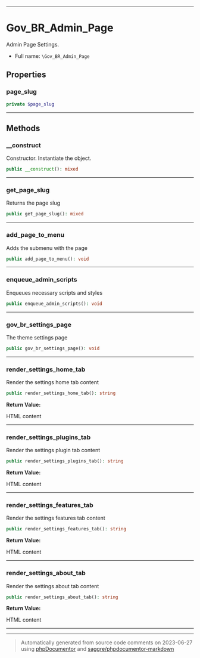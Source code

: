 ***

# Gov_BR_Admin_Page

Admin Page Settings.



* Full name: `\Gov_BR_Admin_Page`



## Properties


### page_slug



```php
private $page_slug
```






***

## Methods


### __construct

Constructor. Instantiate the object.

```php
public __construct(): mixed
```











***

### get_page_slug

Returns the page slug

```php
public get_page_slug(): mixed
```











***

### add_page_to_menu

Adds the submenu with the page

```php
public add_page_to_menu(): void
```











***

### enqueue_admin_scripts

Enqueues necessary scripts and styles

```php
public enqueue_admin_scripts(): void
```











***

### gov_br_settings_page

The theme settings page

```php
public gov_br_settings_page(): void
```











***

### render_settings_home_tab

Render the settings home tab content

```php
public render_settings_home_tab(): string
```









**Return Value:**

HTML content



***

### render_settings_plugins_tab

Render the settings plugin tab content

```php
public render_settings_plugins_tab(): string
```









**Return Value:**

HTML content



***

### render_settings_features_tab

Render the settings features tab content

```php
public render_settings_features_tab(): string
```









**Return Value:**

HTML content



***

### render_settings_about_tab

Render the settings about tab content

```php
public render_settings_about_tab(): string
```









**Return Value:**

HTML content



***


***
> Automatically generated from source code comments on 2023-06-27 using [phpDocumentor](http://www.phpdoc.org/) and [saggre/phpdocumentor-markdown](https://github.com/Saggre/phpDocumentor-markdown)
